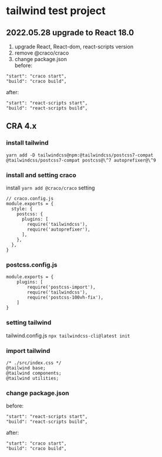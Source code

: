 # tailwind test project

## 2022.05.28 upgrade to React 18.0
1. upgrade React, React-dom, react-scripts version   
2. remove @craco/craco
3. change package.json   
before:
```
"start": "craco start",
"build": "craco build",
```
after:
```
"start": "react-scripts start",
"build": "react-scripts build",
```

## CRA 4.x
### install tailwind
`yarn add -D tailwindcss@npm:@tailwindcss/postcss7-compat @tailwindcss/postcss7-compat postcss@\^7 autoprefixer@\^9`
### install and setting craco
install `yarn add @craco/craco`
setting
```
// craco.config.js
module.exports = {
  style: {
    postcss: {
      plugins: [
        require('tailwindcss'),
        require('autoprefixer'),
      ],
    },
  },
}
```

### postcss.config.js
```
module.exports = {
    plugins: [
        require('postcss-import'),
        require('tailwindcss'),
        require('postcss-100vh-fix'),
    ]
}
```

### setting tailwind
tailwind.config.js `npx tailwindcss-cli@latest init`

### import tailwind
```
/* ./src/index.css */
@tailwind base;
@tailwind components;
@tailwind utilities;
```

### change package.json
before:
```
"start": "react-scripts start",
"build": "react-scripts build",
```
after:
```
"start": "craco start",
"build": "craco build",
```
